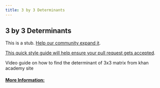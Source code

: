 ```yaml
---
title: 3 by 3 Determinants
---
```

## 3 by 3 Determinants

This is a stub. <a href='https://github.com/freecodecamp/guides/tree/master/src/pages/mathematics/3-by-3-determinants/index.md' target='_blank' rel='nofollow'>Help our community expand it</a>.

<a href='https://github.com/freecodecamp/guides/blob/master/README.md' target='_blank' rel='nofollow'>This quick style guide will help ensure your pull request gets accepted</a>.

<!-- The article goes here, in GitHub-flavored Markdown. Feel free to add YouTube videos, images, and CodePen/JSBin embeds  -->

Video guide on how to find the determinant of 3x3 matrix from khan academy site 
<a href='https://cdn.kastatic.org/KA-youtube-converted/u00I3MCrspU.mp4/u00I3MCrspU.mp4#t=0' target='_blank' rel='nofollow'>

#### More Information:
<!-- Please add any articles you think might be helpful to read before writing the article -->


